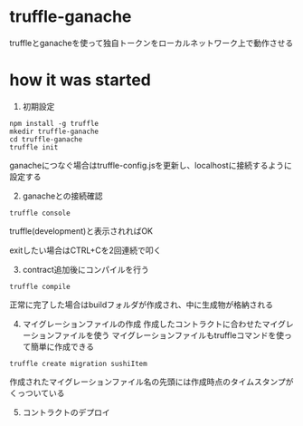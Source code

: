 # truffle-ganache
truffleとganacheを使って独自トークンをローカルネットワーク上で動作させる

# how it was started

1. 初期設定
```
npm install -g truffle
mkedir truffle-ganache
cd truffle-ganache
truffle init
```

ganacheにつなぐ場合はtruffle-config.jsを更新し、localhostに接続するように設定する

2. ganacheとの接続確認
```
truffle console
```
truffle(development)と表示されればOK

exitしたい場合はCTRL+Cを2回連続で叩く

3. contract追加後にコンパイルを行う
```
truffle compile
```
正常に完了した場合はbuildフォルダが作成され、中に生成物が格納される

4. マイグレーションファイルの作成
作成したコントラクトに合わせたマイグレーションファイルを使う
マイグレーションファイルもtruffleコマンドを使って簡単に作成できる
```
truffle create migration sushiItem
```
作成されたマイグレーションファイル名の先頭には作成時点のタイムスタンプがくっついている

5. コントラクトのデプロイ


